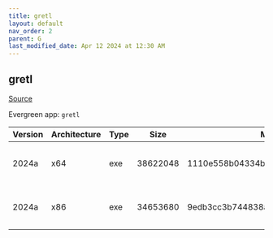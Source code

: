 ```yaml
---
title: gretl
layout: default
nav_order: 2
parent: G
last_modified_date: Apr 12 2024 at 12:30 AM
---
```


## gretl

[Source](http://gretl.sourceforge.net/)

Evergreen app: `gretl`

| Version | Architecture | Type | Size     | Md5                              | URI                                                                                                                                                                  |
| ------- | ------------ | ---- | -------- | -------------------------------- | -------------------------------------------------------------------------------------------------------------------------------------------------------------------- |
| 2024a   | x64          | exe  | 38622048 | 1110e558b04334bac7cc36d570436d22 | [https://versaweb.dl.sourceforge.net/project/gretl/gretl/2024a/gretl-2024a-64.exe](https://versaweb.dl.sourceforge.net/project/gretl/gretl/2024a/gretl-2024a-64.exe) |
| 2024a   | x86          | exe  | 34653680 | 9edb3cc3b744838aea90e6a121b0f400 | [https://versaweb.dl.sourceforge.net/project/gretl/gretl/2024a/gretl-2024a-32.exe](https://versaweb.dl.sourceforge.net/project/gretl/gretl/2024a/gretl-2024a-32.exe) |

